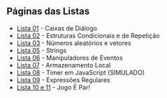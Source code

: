 ## Páginas das Listas

- [Lista 01](https://arturmsoares.github.io/Java-Script-Basico-IFTM/lista01/) - Caixas de Diálogo
- [Lista 02](https://arturmsoares.github.io/Java-Script-Basico-IFTM/lista02/) - Estruturas Condicionais e de Repetição
- [Lista 03](https://arturmsoares.github.io/Java-Script-Basico-IFTM/lista03/) - Números aleatórios e vetores
- [Lista 05](https://arturmsoares.github.io/Java-Script-Basico-IFTM/lista05/) - Strings
- [Lista 06](https://arturmsoares.github.io/Java-Script-Basico-IFTM/lista06/) - Manipuladores de Eventos
- [Lista 07](https://arturmsoares.github.io/Java-Script-Basico-IFTM/lista07/) - Armazenamento Local
- [Lista 08](https://arturmsoares.github.io/Java-Script-Basico-IFTM/lista08/) - Timer em JavaScript (SIMULADO)
- [Lista 09](https://arturmsoares.github.io/Java-Script-Basico-IFTM/lista09/) - Expressões Regulares
- [Lista 10 e 11](https://arturmsoares.github.io/Java-Script-Basico-IFTM/lista11/) - Jogo É Par!

